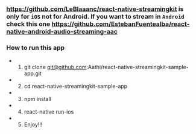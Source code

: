 ### https://github.com/LeBlaaanc/react-native-streamingkit is only for `iOS` not for Android. If you want to stream in `Android` check this one https://github.com/EstebanFuentealba/react-native-android-audio-streaming-aac 

### How to run this app

* 1. git clone git@github.com:Aathi/react-native-streamingkit-sample-app.git
* 2. cd react-native-streamingkit-sample-app
* 3. npm  install
* 4. react-native run-ios
* 5. Enjoy!!!

